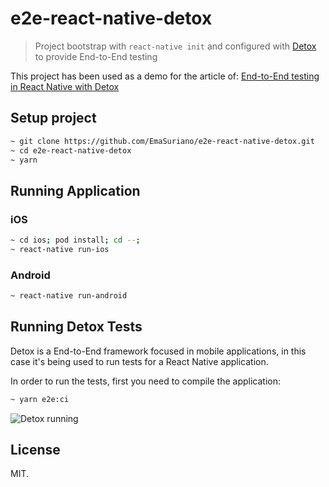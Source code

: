# e2e-react-native-detox

> Project bootstrap with `react-native init` and configured with [Detox](https://github.com/wix/Detox) to provide End-to-End testing

This project has been used as a demo for the article of: [End-to-End testing in React Native with Detox](https://emasuriano.com/blog/end-to-end-testing-in-react-native-with-detox)

## Setup project

```bash
~ git clone https://github.com/EmaSuriano/e2e-react-native-detox.git
~ cd e2e-react-native-detox
~ yarn
```

## Running Application

### iOS

```bash
~ cd ios; pod install; cd --;
~ react-native run-ios
```

### Android

```bash
~ react-native run-android
```

## Running Detox Tests

Detox is a End-to-End framework focused in mobile applications, in this case it's being used to run tests for a React Native application.

In order to run the tests, first you need to compile the application:

```bash
~ yarn e2e:ci
```

![Detox running](./docs/e2e-full-test.gif)

## License

MIT.
